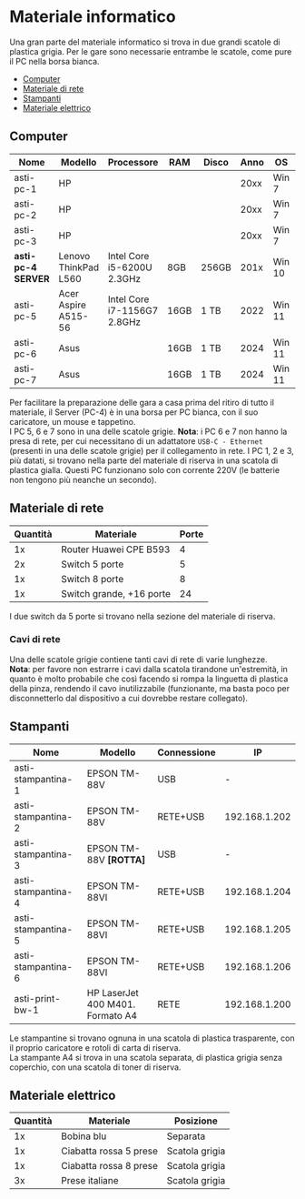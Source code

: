# Materiale informatico

Una gran parte del materiale informatico si trova in due grandi scatole di plastica grigia. Per le gare sono necessarie entrambe le scatole, come pure il PC nella borsa bianca.  

- [Computer](#computer)
- [Materiale di rete](#materiale-di-rete)
- [Stampanti](#stampanti)
- [Materiale elettrico](#materiale-elettrico)
  
## Computer

| Nome                 | Modello              | Processore                  | RAM  | Disco | Anno | OS     | IP            | 
|----------------------|----------------------|-----------------------------|------|-------|------|--------|---------------|
| asti-pc-1            | HP                   |                             |      |       | 20xx | Win 7  | 192.168.1.101 |
| asti-pc-2            | HP                   |                             |      |       | 20xx | Win 7  | 192.168.1.102 |
| asti-pc-3            | HP                   |                             |      |       | 20xx | Win 7  | 192.168.1.103 |
| **asti-pc-4 SERVER** | Lenovo ThinkPad L560 | Intel Core i5-6200U 2.3GHz  |  8GB | 256GB | 201x | Win 10 | 192.168.1.104 |
| asti-pc-5            | Acer Aspire A515-56  | Intel Core i7-1156G7 2.8GHz | 16GB | 1 TB  | 2022 | Win 11 | 192.168.1.105 |
| asti-pc-6            | Asus                 |                             | 16GB | 1 TB  | 2024 | Win 11 | 192.168.1.106 |
| asti-pc-7            | Asus                 |                             | 16GB | 1 TB  | 2024 | Win 11 | 192.168.1.107 |

Per facilitare la preparazione delle gara a casa prima del ritiro di tutto il materiale, il Server (PC-4) è in una borsa per PC bianca, con il suo caricatore, un mouse e tappetino.  
I PC 5, 6 e 7 sono in una delle scatole grigie. **Nota**: i PC 6 e 7 non hanno la presa di rete, per cui necessitano di un adattatore `USB-C - Ethernet` (presenti in una delle scatole grigie) per il collegamento in rete.
I PC 1, 2 e 3, più datati, si trovano nella parte del materiale di riserva in una scatola di plastica gialla. Questi PC funzionano solo con corrente 220V (le batterie non tengono più neanche un secondo). 

## Materiale di rete

| Quantità | Materiale                | Porte |
|----------|--------------------------|-------|
| 1x       | Router Huawei CPE B593   | 4     |
| 2x       | Switch 5 porte           | 5     |
| 1x       | Switch 8 porte           | 8     |
| 1x       | Switch grande, +16 porte | 24    |

I due switch da 5 porte si trovano nella sezione del materiale di riserva.


### Cavi di rete

Una delle scatole grigie contiene tanti cavi di rete di varie lunghezze.  
**Nota**: per favore non estrarre i cavi dalla scatola tirandone un'estremità, in quanto è molto probabile che così facendo si rompa la linguetta di plastica della pinza, rendendo il cavo inutilizzabile (funzionante, ma basta poco per disconnetterlo dal dispositivo a cui dovrebbe restare collegato).  

<!--
| Quantità | Lunghezza [m] | Colore | Protezione pinza |
|----------|---------------|--------|------------------|
| 1        | 1             | Grigio | No               |
| 1        | 1.5           | Nero   | No               |
| 1        | 1.5           | Giallo | No               |
| 3        | 2             | Grigio | No               |
| 1        | 2             | Giallo | Sì               |
| 3        | 3             | Grigio | Sì               |
| 2        | 3             | Grigio | Sì               |
| 2        | 5             | Grigio | No               |
| 1        | 5             | Grigio | Sì               |
| 1        | 10            | Giallo | Sì               |
| 2        | ROTTO         | Giallo | Sì               |

![Cavi di rete](inc/cavi-rete-asti.jpg)
-->

## Stampanti

| Nome               | Modello                          | Connessione        | IP            |
|--------------------|----------------------------------|--------------------|---------------|
| asti-stampantina-1 | EPSON TM-88V                     | USB                | -             |
| asti-stampantina-2 | EPSON TM-88V                     | RETE+USB           | 192.168.1.202 |
| asti-stampantina-3 | EPSON TM-88V **[ROTTA]**         | USB                | -             |
| asti-stampantina-4 | EPSON TM-88VI                    | RETE+USB           | 192.168.1.204 |
| asti-stampantina-5 | EPSON TM-88VI                    | RETE+USB           | 192.168.1.205 |
| asti-stampantina-6 | EPSON TM-88VI                    | RETE+USB           | 192.168.1.206 |
| asti-print-bw-1    | HP LaserJet 400 M401. Formato A4 | RETE               | 192.168.1.200 |
  
Le stampantine si trovano ognuna in una scatola di plastica trasparente, con il proprio caricatore e rotoli di carta di riserva.  
La stampante A4 si trova in una scatola separata, di plastica grigia senza coperchio, con una scatola di toner di riserva.  

## Materiale elettrico

| Quantità | Materiale              | Posizione      |
|----------|------------------------|----------------|
| 1x       | Bobina blu             | Separata       |
| 1x       | Ciabatta rossa 5 prese | Scatola grigia |
| 1x       | Ciabatta rossa 8 prese | Scatola grigia |
| 3x       | Prese italiane         | Scatola grigia |
